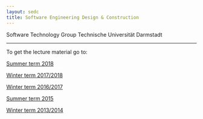 ```yaml
---
layout: sedc
title: Software Engineering Design & Construction
---
```

Software Technology Group
Technische Universität Darmstadt

---

To get the lecture material go to:

[Summer term 2018](ss18)

[Winter term 2017/2018](ws17-18)

[Winter term 2016/2017](ws16-17)

[Summer term 2015](ss15/index.html)

[Winter term 2013/2014](ws13-14/index.html)

